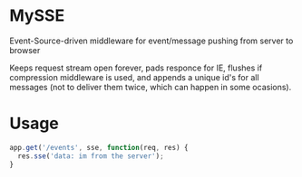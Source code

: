 MySSE
========

Event-Source-driven middleware for event/message pushing from server to browser

Keeps request stream open forever, pads responce for IE, flushes if compression middleware is used, and appends a unique id's for all messages (not to deliver them twice, which can happen in some ocasions).

Usage
========

```javascript
app.get('/events', sse, function(req, res) {
  res.sse('data: im from the server');
}
```
